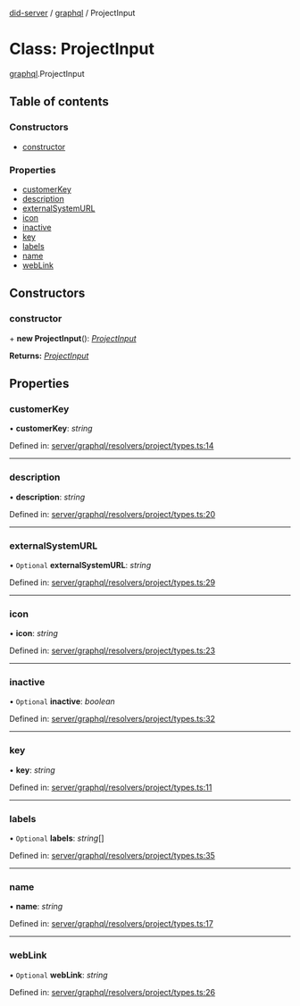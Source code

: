 [did-server](../README.md) / [graphql](../modules/graphql.md) / ProjectInput

# Class: ProjectInput

[graphql](../modules/graphql.md).ProjectInput

## Table of contents

### Constructors

- [constructor](graphql.projectinput.md#constructor)

### Properties

- [customerKey](graphql.projectinput.md#customerkey)
- [description](graphql.projectinput.md#description)
- [externalSystemURL](graphql.projectinput.md#externalsystemurl)
- [icon](graphql.projectinput.md#icon)
- [inactive](graphql.projectinput.md#inactive)
- [key](graphql.projectinput.md#key)
- [labels](graphql.projectinput.md#labels)
- [name](graphql.projectinput.md#name)
- [webLink](graphql.projectinput.md#weblink)

## Constructors

### constructor

\+ **new ProjectInput**(): [*ProjectInput*](graphql.projectinput.md)

**Returns:** [*ProjectInput*](graphql.projectinput.md)

## Properties

### customerKey

• **customerKey**: *string*

Defined in: [server/graphql/resolvers/project/types.ts:14](https://github.com/Puzzlepart/did/blob/4fe732f3/server/graphql/resolvers/project/types.ts#L14)

___

### description

• **description**: *string*

Defined in: [server/graphql/resolvers/project/types.ts:20](https://github.com/Puzzlepart/did/blob/4fe732f3/server/graphql/resolvers/project/types.ts#L20)

___

### externalSystemURL

• `Optional` **externalSystemURL**: *string*

Defined in: [server/graphql/resolvers/project/types.ts:29](https://github.com/Puzzlepart/did/blob/4fe732f3/server/graphql/resolvers/project/types.ts#L29)

___

### icon

• **icon**: *string*

Defined in: [server/graphql/resolvers/project/types.ts:23](https://github.com/Puzzlepart/did/blob/4fe732f3/server/graphql/resolvers/project/types.ts#L23)

___

### inactive

• `Optional` **inactive**: *boolean*

Defined in: [server/graphql/resolvers/project/types.ts:32](https://github.com/Puzzlepart/did/blob/4fe732f3/server/graphql/resolvers/project/types.ts#L32)

___

### key

• **key**: *string*

Defined in: [server/graphql/resolvers/project/types.ts:11](https://github.com/Puzzlepart/did/blob/4fe732f3/server/graphql/resolvers/project/types.ts#L11)

___

### labels

• `Optional` **labels**: *string*[]

Defined in: [server/graphql/resolvers/project/types.ts:35](https://github.com/Puzzlepart/did/blob/4fe732f3/server/graphql/resolvers/project/types.ts#L35)

___

### name

• **name**: *string*

Defined in: [server/graphql/resolvers/project/types.ts:17](https://github.com/Puzzlepart/did/blob/4fe732f3/server/graphql/resolvers/project/types.ts#L17)

___

### webLink

• `Optional` **webLink**: *string*

Defined in: [server/graphql/resolvers/project/types.ts:26](https://github.com/Puzzlepart/did/blob/4fe732f3/server/graphql/resolvers/project/types.ts#L26)
